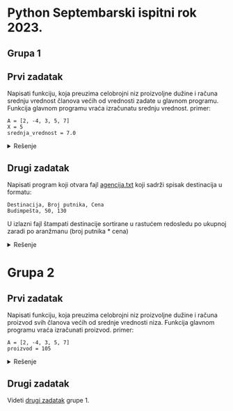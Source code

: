 # Python Septembarski ispitni rok 2023.

## Grupa 1
## Prvi zadatak
Napisati funkciju, koja preuzima celobrojni niz proizvoljne dužine i računa srednju vrednost članova većih od vrednosti zadate u glavnom programu. Funkcija glavnom programu vraća izračunatu srednju vrednost.
    primer: 
	         
  	A = [2, -4, 3, 5, 7]
	X = 5
	srednja_vrednost = 7.0

<details markdown='block'>
<summary>Rešenje</summary>

```python
def funkcija(A,X):
    broj = 0
    suma = 0
    for i in range(len(A)):
        if A[i] > X:
            suma += A[i]
            broj += 1
    return suma / broj

# glavni program:
print(f"Srednja vrednsot članova većih od X je {funkcija([2, -4, 3, 5, 7],5)}")
```
</details>

## Drugi zadatak
Napisati program koji otvara fajl [agencija.txt](https://github.com/Racunarski-alati-FINK/Racunarski-alati-FINK/blob/main/Ispitni%20rokovi/Ulazni%20fajlovi/2023/Septembar/agencija.txt) koji sadrži spisak destinacija u formatu:

	Destinacija, Broj putnika, Cena
	Budimpešta, 50, 130
U izlazni fajl štampati destinacije sortirane u rastućem redosledu po ukupnoj zaradi po aranžmanu (broj putnika * cena)

<details markdown='block'>
<summary>Rešenje</summary>
	
```python
spisak = []
with open ('agencija.txt', 'r') as fajl:
    for linija in fajl:
        destinacija, br_putnika, cena  = linija.lstrip().rstrip().split(',')
        ukupno_cena = int(br_putnika) * float(cena)
        aranzmani = {'destinacija':destinacija, 'ukupno cena':ukupno_cena}
        spisak.append(aranzmani)
    
with open('rezultat_5a.txt', 'w') as fajl:
    for item in sorted(spisak, key = lambda aranzmani:aranzmani['ukupno cena']):
        fajl.write(f"{item['destinacija']}, {item['ukupno cena']}\n")
```
</details>

# Grupa 2
## Prvi zadatak
Napisati funkciju, koja preuzima celobrojni niz proizvoljne dužine i računa proizvod svih članova većih od srednje vrednosti niza. Funkcija glavnom programu vraća izračunati proizvod.
primer: 
    
    A = [2, -4, 3, 5, 7]
    proizvod = 105   

<details markdown='block'>
<summary>Rešenje</summary>

```python
def funkcija(A):
    broj = 0
    suma = 0
    for i in range(len(A)):
        suma += A[i]
        broj += 1
    srednja_vrednost = suma/broj  # ako nije naglašeno može i sum(A)/len(A)
    proizvod = 1
    for i in range(len(A)):
        if A[i] > srednja_vrednost:
           proizvod *= A[i]

    return proizvod

# glavni program:
print(f"Proizvod članova većih od srednje vrednosti je {funkcija([2, -4, 3, 5, 7])}")
```
</details>

## Drugi zadatak
Videti [drugi zadatak](#drugi-zadatak) grupe 1.